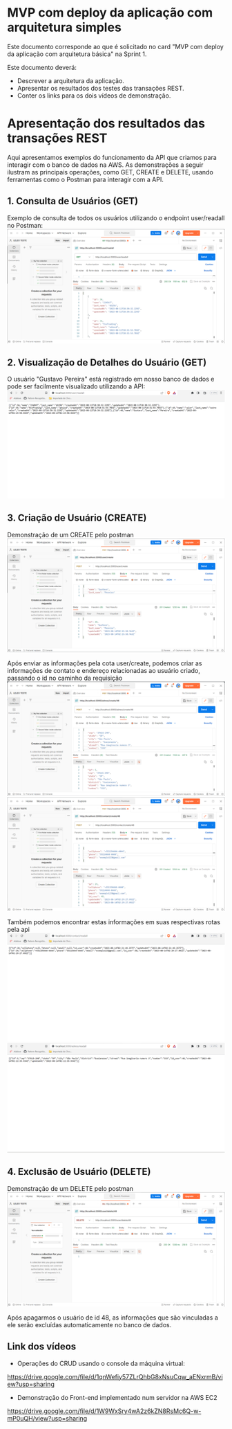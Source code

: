 # MVP com deploy da aplicação com arquitetura simples

Este documento corresponde ao que é solicitado no card "MVP com deploy da aplicação com arquitetura básica" na Sprint 1.

Este documento deverá:

* Descrever a arquitetura da aplicação.
* Apresentar os resultados dos testes das transações REST.
* Conter os links para os dois vídeos de demonstração.

# Apresentação dos resultados das transações REST

Aqui apresentamos exemplos do funcionamento da API que criamos para interagir com o banco de dados na AWS. As demonstrações a seguir ilustram as principais operações, como GET, CREATE e DELETE, usando ferramentas como o Postman para interagir com a API.

## 1. Consulta de Usuários (GET)
Exemplo de consulta de todos os usuários utilizando o endpoint user/readall no Postman:
<img src="../docs/img/postman1.png">

## 2. Visualização de Detalhes do Usuário (GET)
O usuário "Gustavo Pereira" está registrado em nosso banco de dados e pode ser facilmente visualizado utilizando a API:
<img src="../docs/img/api1.png">

## 3. Criação de Usuário (CREATE)
Demonstração de um CREATE pelo postman
<img src="../docs/img/postman2.png">

Após enviar as informações pela cota user/create, podemos criar as informações de contato e endereço relacionadas ao usuário criado, passando o id no caminho da requisição
<img src="../docs/img/postman3.png">
<img src="../docs/img/postman4.png">

Também podemos encontrar estas informações em suas respectivas rotas pela api
<img src="../docs/img/api2.png">
<img src="../docs/img/api3.png">

## 4. Exclusão de Usuário (DELETE)
Demonstração de um DELETE pelo postman
<img src="../docs/img/postman5.png">

Após apagarmos o usuário de id 48, as informações que são vinculadas a ele serão excluídas automaticamente no banco de dados.

## Link dos vídeos

- Operações do CRUD usando o console da máquina virtual:

https://drive.google.com/file/d/1qnWefiy57ZLrQhbG8xNsuCqw_aENxrmB/view?usp=sharing

- Demonstração do Front-end implementado num servidor na AWS EC2

https://drive.google.com/file/d/1W9WxSry4wA2z6kZN8RsMc6Q-w-mP0uQH/view?usp=sharing

